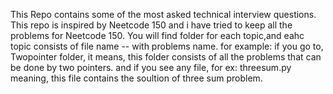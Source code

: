 This Repo contains some of the most asked technical interview questions.
This repo is inspired by Neetcode 150 and i have tried to keep all the problems for Neetcode 150.
You will find folder for each topic,and eahc topic consists of file name -- with problems name.
for example: if you go to, Twopointer folder, it means, this folder consists of all the problems that can be done by two pointers. and if you see any file, for ex: threesum.py meaning, this file contains the soultion of three sum problem.

